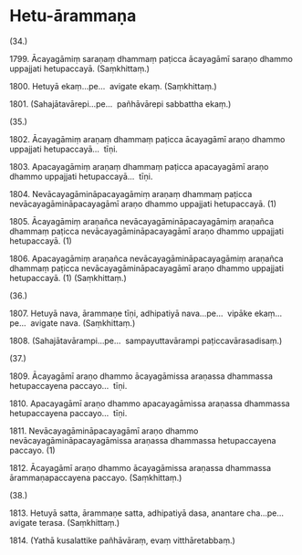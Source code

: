 # Hetu-ārammaṇa

(34.)

1799\. Ācayagāmiṃ saraṇaṃ dhammaṃ paṭicca ācayagāmī saraṇo dhammo uppajjati hetupaccayā. (Saṃkhittaṃ.)

1800\. Hetuyā ekaṃ…pe…  avigate ekaṃ. (Saṃkhittaṃ.)

1801\. (Sahajātavārepi…pe…  pañhāvārepi sabbattha ekaṃ.)

(35.)

1802\. Ācayagāmiṃ araṇaṃ dhammaṃ paṭicca ācayagāmī araṇo dhammo uppajjati hetupaccayā…  tīṇi.

1803\. Apacayagāmiṃ araṇaṃ dhammaṃ paṭicca apacayagāmī araṇo dhammo uppajjati hetupaccayā…  tīṇi.

1804\. Nevācayagāmināpacayagāmiṃ araṇaṃ dhammaṃ paṭicca nevācayagāmināpacayagāmī araṇo dhammo uppajjati hetupaccayā. (1)

1805\. Ācayagāmiṃ araṇañca nevācayagāmināpacayagāmiṃ araṇañca dhammaṃ paṭicca nevācayagāmināpacayagāmī araṇo dhammo uppajjati hetupaccayā. (1)

1806\. Apacayagāmiṃ araṇañca nevācayagāmināpacayagāmiṃ araṇañca dhammaṃ paṭicca nevācayagāmināpacayagāmī araṇo dhammo uppajjati hetupaccayā. (1) (Saṃkhittaṃ.)

(36.)

1807\. Hetuyā nava, ārammaṇe tīṇi, adhipatiyā nava…pe…  vipāke ekaṃ…pe…  avigate nava. (Saṃkhittaṃ.)

1808\. (Sahajātavārampi…pe…  sampayuttavārampi paṭiccavārasadisaṃ.)

(37.)

1809\. Ācayagāmī araṇo dhammo ācayagāmissa araṇassa dhammassa hetupaccayena paccayo…  tīṇi.

1810\. Apacayagāmī araṇo dhammo apacayagāmissa araṇassa dhammassa hetupaccayena paccayo…  tīṇi.

1811\. Nevācayagāmināpacayagāmī araṇo dhammo nevācayagāmināpacayagāmissa araṇassa dhammassa hetupaccayena paccayo. (1)

1812\. Ācayagāmī araṇo dhammo ācayagāmissa araṇassa dhammassa ārammaṇapaccayena paccayo. (Saṃkhittaṃ.)

(38.)

1813\. Hetuyā satta, ārammaṇe satta, adhipatiyā dasa, anantare cha…pe…  avigate terasa. (Saṃkhittaṃ.)

1814\. (Yathā kusalattike pañhāvāraṃ, evaṃ vitthāretabbaṃ.)
